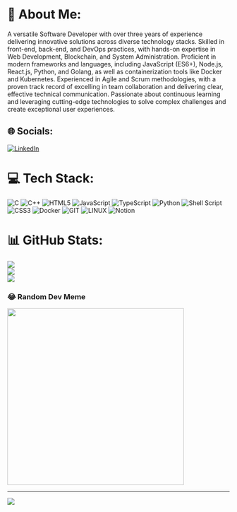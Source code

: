 # 💫 About Me:
A versatile Software Developer with over three years of experience delivering innovative solutions across diverse technology
stacks. Skilled in front-end, back-end, and DevOps practices, with hands-on expertise in Web Development, Blockchain,
and System Administration. Proficient in modern frameworks and languages, including JavaScript (ES6+), Node.js, React.js,
Python, and Golang, as well as containerization tools like Docker and Kubernetes. Experienced in Agile and Scrum
methodologies, with a proven track record of excelling in team collaboration and delivering clear, effective technical
communication. Passionate about continuous learning and leveraging cutting-edge technologies to solve complex challenges and
create exceptional user experiences.


## 🌐 Socials:
[![LinkedIn](https://img.shields.io/badge/LinkedIn-%230077B5.svg?logo=linkedin&logoColor=white)](https://linkedin.com/in/https://www.linkedin.com/in/codedmarve/) 

# 💻 Tech Stack:
![C](https://img.shields.io/badge/c-%2300599C.svg?style=for-the-badge&logo=c&logoColor=white) ![C++](https://img.shields.io/badge/c++-%2300599C.svg?style=for-the-badge&logo=c%2B%2B&logoColor=white) ![HTML5](https://img.shields.io/badge/html5-%23E34F26.svg?style=for-the-badge&logo=html5&logoColor=white) ![JavaScript](https://img.shields.io/badge/javascript-%23323330.svg?style=for-the-badge&logo=javascript&logoColor=%23F7DF1E) ![TypeScript](https://img.shields.io/badge/typescript-%23007ACC.svg?style=for-the-badge&logo=typescript&logoColor=white) ![Python](https://img.shields.io/badge/python-3670A0?style=for-the-badge&logo=python&logoColor=ffdd54) ![Shell Script](https://img.shields.io/badge/shell_script-%23121011.svg?style=for-the-badge&logo=gnu-bash&logoColor=white) ![CSS3](https://img.shields.io/badge/css3-%231572B6.svg?style=for-the-badge&logo=css3&logoColor=white) ![Docker](https://img.shields.io/badge/docker-%230db7ed.svg?style=for-the-badge&logo=docker&logoColor=white) ![GIT](https://img.shields.io/badge/Git-fc6d26?style=for-the-badge&logo=git&logoColor=white) ![LINUX](https://img.shields.io/badge/Linux-FCC624?style=for-the-badge&logo=linux&logoColor=black) ![Notion](https://img.shields.io/badge/Notion-%23000000.svg?style=for-the-badge&logo=notion&logoColor=white)
# 📊 GitHub Stats:
![](https://github-readme-stats.vercel.app/api?username=codedmarve&theme=swift&hide_border=false&include_all_commits=false&count_private=false)<br/>
![](https://github-readme-streak-stats.herokuapp.com/?user=codedmarve&theme=swift&hide_border=false)<br/>
![](https://github-readme-stats.vercel.app/api/top-langs/?username=codedmarve&theme=swift&hide_border=false&include_all_commits=false&count_private=false&layout=compact)

### 😂 Random Dev Meme
<img src='https://randommeme-five.vercel.app/' style="height: 400px;"/>

---
[![](https://visitcount.itsvg.in/api?id=codedmarve&icon=0&color=0)](https://visitcount.itsvg.in)

<!-- Proudly created with GPRM ( https://gprm.itsvg.in ) -->
